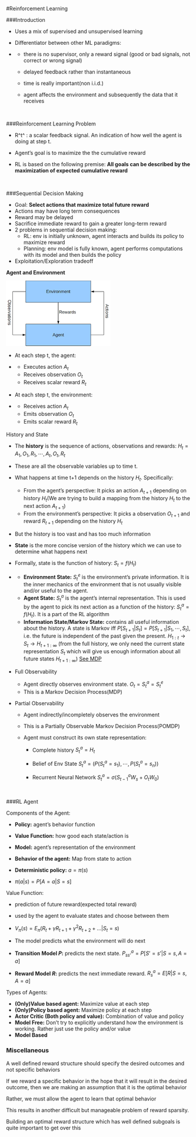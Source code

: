#Reinforcement Learning

###Introduction

- Uses a mix of supervised and unsupervised learning

- Differentiator between other ML paradigms:

- - there is no supervisor, only a reward signal (good or bad signals, not correct or wrong signal)

  - delayed feedback rather than instantaneous

  - time is really important(non i.i.d.)

  - agent affects the environment and subsequently the data that it receives

    ​

###Reinforcement Learning Problem

- R^t^ : a scalar feedback signal. An indication of how well the agent is doing at step t.

- Agent’s goal is to maximize the the cumulative reward

- RL is based on the following premise: **All goals can be described by the maximization of expected cumulative reward**

  ​

###Sequential Decision Making

- Goal: **Select actions that maximize total future reward**
- Actions may have long term consequences
- Reward may be delayed
- Sacrifice immediate reward to gain a greater long-term reward
- 2 problems in sequential decision making:
  - RL: env is initially unknown, agent interacts and builds its policy to maximize reward
  - Planning: env model is fully known, agent performs computations with its model and then builds the policy
- Exploitation/Exploration tradeoff

**Agent and Environment**

![Agent and Environment](./images/agent_and_env.tiff)



- At each step t, the agent:

- - Executes action $A_t$
  - Receives observation $O_t$
  - Receives scalar reward $R_t$

- At each step t, the environment:

- - Receives action $A_t$
  - Emits observation $O_t$
  - Emits scalar reward $R_t$

History and State

- The **history** is the sequence of actions, observations and rewards: $H_t = A_1, O_1, R_1, \cdots, A_t, O_t, R_t$

- These are all the observable variables up to time t.

- What happens at time t+1 depends on the history $H_t$. Specifically:

  - From the agent’s perspective: It picks an action $A_{t+1}$ depending on history $H_t$(We are trying to build a mapping from the history $H_t$ to the next action $A_{t+1}$)
  - From the environment’s perspective: It picks a observation $O_{t+1}$ and reward $R_{t+1}$ depending on the history $H_t$

- But the history is too vast and has too much information

- **State** is the more concise version of the history which we can use to determine what happens next

- Formally, state is the function of history: $S_t = f(H_t)$

- - **Environment State:** $S_t^e$ is the environment’s private information. It is the inner mechanics of the environment that is not usually visible and/or useful to the agent.
  - **Agent State:** $S_t^a$ is the agent’s internal representation. This is used by the agent to pick its next action as a function of the history: $S_t^a = f(H_t)$. It is a part of the RL algorithm
  - **Information State/Markov State:** contains all useful information about the history. A state is Markov iff  $P[S_{t+1} | S_t] = P[S_{t+1} | S_1, \cdots, S_t]$, i.e. the future is independent of the past given the present. $H_{1:t} \to S_t \to H_{t+1:\infty}$ (from the full history, we only need the current state representation $S_t$ which will give us enough information about all future states $H_{t+1:\infty}$) [See MDP](#markov-decision-processes)

- Full Observability

  - Agent directly observes environment state. $O_t = S_t^a  = S_t^e$
  - This is a Markov Decision Process(MDP)

- Partial Observability

  - Agent indirectly/incompletely observes the environment

  - This is a Partially Observable Markov Decision Process(POMDP)

  - Agent must construct its own state representation:

    - Complete history $S_t^a = H_t$

    - Belief of Env State $S^a_t = (P(S_t^a = s_1), \cdots, P(S_t^a = s_n))$

    - Recurrent Neural Network $S^a_t = \sigma(S_{t-1}^aW_s + O_tW_0)$

      ​

###RL Agent

Components of the Agent:

- **Policy:** agent’s behavior function
- **Value Function:** how good each state/action is
- **Model:** agent’s representation of the environment


- **Behavior of the agent:** Map from state to action
- **Deterministic policy:** $a = \pi(s)$
- $\pi(a|s) = P[A=a | S=s]$

Value Function:

- prediction of future reward(expected total reward)
- used by the agent to evaluate states and choose between them
- $V_\pi(s) = E_\pi(R_t + \gamma R_{t+1} + \gamma^2R_{t+2} + … | S_t = s)$


- The model predicts what the environment will do next
- **Transition Model $P$:** predicts the next state. $P_{ss’}^a = P[S’=s’ | S=s, A=a]$
- **Reward Model $R$:** predicts the next immediate reward. $R^a_s = E[R | S=s, A=a]$

Types of Agents:

- **(Only)Value based agent:** Maximize value at each step
- **(Only)Policy based agent:** Maximize policy at each step
- **Actor Critic (Both policy and value):** Combination of value and policy
- **Model Free:** Don’t try to explicitly understand how the environment is working. Rather just use the policy and/or value
- **Model Based**



### **Miscellaneous**

A well defined reward structure should specify the desired outcomes and not specific behaviors

If we reward a specific behavior in the hope that it will result in the desired outcome, then we are making an assumption that it is the optimal behavior

Rather, we must allow the agent to learn that optimal behavior

This results in another difficult but manageable problem of reward sparsity.

Building an optimal reward structure which has well defined subgoals is quite important to get over this
